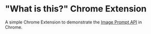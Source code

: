 # "What is this?" Chrome Extension

A simple Chrome Extension to demonstrate the [Image Prompt API](https://github.com/webmachinelearning/prompt-api/pull/71) in Chrome.
